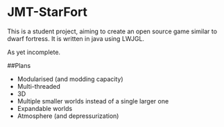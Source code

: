 JMT-StarFort
=====

This is a student project, aiming to create an open source game similar to dwarf fortress. It is written in java using LWJGL.

As yet incomplete.

##Plans
* Modularised (and modding capacity)
* Multi-threaded
* 3D
* Multiple smaller worlds instead of a single larger one
* Expandable worlds
* Atmosphere (and depressurization)
